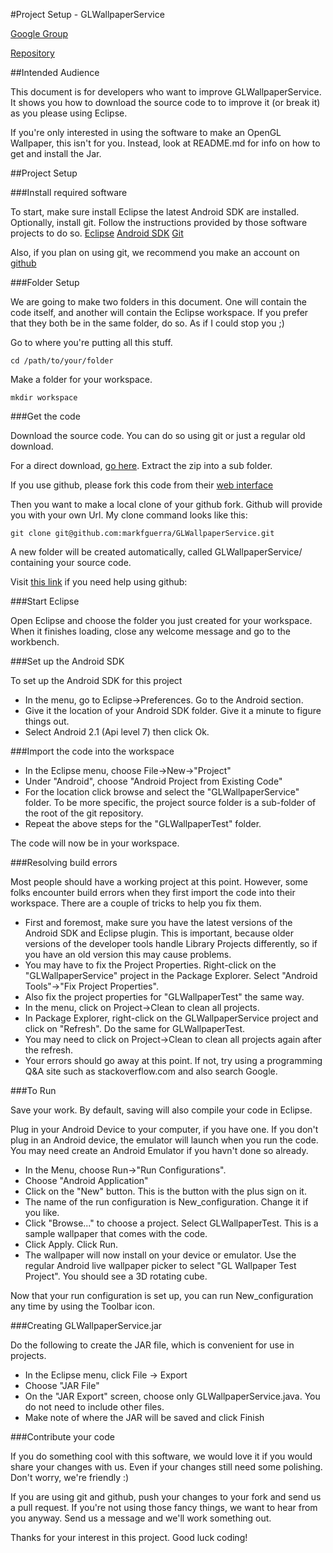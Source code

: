#Project Setup - GLWallpaperService

[Google Group](http://groups.google.com/group/glwallpaperservice)

[Repository](https://github.com/markfguerra/GLWallpaperService/)

##Intended Audience

This document is for developers who want to improve GLWallpaperService. It shows you how to download the source code to to improve it (or break it) as you please using Eclipse.

If you're only interested in using the software to make an OpenGL Wallpaper, this isn't for you. Instead, look at README.md for info on how to get and install the Jar.


##Project Setup


###Install required software

To start, make sure install Eclipse the latest Android SDK are installed. Optionally, install git. Follow the instructions provided by those software projects to do so.
    [Eclipse](http://wiki.eclipse.org/FAQ_Where_do_I_get_and_install_Eclipse%3F)
    [Android SDK](http://developer.android.com/sdk/installing.html)
    [Git](http://git-scm.com/)

Also, if you plan on using git, we recommend you make an account on [github](http://github.com/)


###Folder Setup

We are going to make two folders in this document. One will contain the code itself, and another will contain the Eclipse workspace. If you prefer that they both be in the same folder, do so. As if I could stop you ;)

Go to where you're putting all this stuff.

    cd /path/to/your/folder


Make a folder for your workspace.

    mkdir workspace


###Get the code

Download the source code. You can do so using git or just a regular old download.

For a direct download, [go here](https://github.com/markfguerra/GLWallpaperService/zipball/master). Extract the zip into a sub folder.

If you use github, please fork this code from their [web interface](https://github.com/markfguerra/GLWallpaperService)


Then you want to make a local clone of your github fork. Github will provide you with your own Url. My clone command looks like this:

    git clone git@github.com:markfguerra/GLWallpaperService.git

A new folder will be created automatically, called GLWallpaperService/ containing your source code.

Visit [this link](http://help.github.com/) if you need help using github:


###Start Eclipse

Open Eclipse and choose the folder you just created for your workspace. When it finishes loading, close any welcome message and go to the workbench.


###Set up the Android SDK

To set up the Android SDK for this project

* In the menu, go to Eclipse->Preferences. Go to the Android section.
* Give it the location of your Android SDK folder. Give it a minute to figure things out.
* Select Android 2.1 (Api level 7) then click Ok.


###Import the code into the workspace

* In the Eclipse menu, choose File->New->"Project"
* Under "Android", choose "Android Project from Existing Code"
* For the location click browse and select the "GLWallpaperService" folder. To be more specific, the project source folder is a sub-folder of the root of the git repository.
* Repeat the above steps for the "GLWallpaperTest" folder.

The code will now be in your workspace.


###Resolving build errors

Most people should have a working project at this point. However, some folks encounter build errors when they first import the code into their workspace. There are a couple of tricks to help you fix them.

* First and foremost, make sure you have the latest versions of the Android SDK and Eclipse plugin. This is important, because older versions of the developer tools handle Library Projects differently, so if you have an old version this may cause problems.
* You may have to fix the Project Properties. Right-click on the "GLWallpaperService" project in the Package Explorer. Select "Android Tools"->"Fix Project Properties".
* Also fix the project properties for "GLWallpaperTest" the same way.
* In the menu, click on Project->Clean to clean all projects.
* In Package Explorer, right-click on the GLWallpaperService project and click on "Refresh". Do the same for GLWallpaperTest.
* You may need to click on Project->Clean to clean all projects again after the refresh.
* Your errors should go away at this point. If not, try using a programming Q&A site such as stackoverflow.com and also search Google.


###To Run

Save your work. By default, saving will also compile your code in Eclipse.

Plug in your Android Device to your computer, if you have one. If you don't plug in an Android device, the emulator will launch when you run the code. You may need create an Android Emulator if you havn't done so already.

* In the Menu, choose Run->"Run Configurations".
* Choose "Android Application"
* Click on the "New" button. This is the button with the plus sign on it.
* The name of the run configuration is New_configuration. Change it if you like.
* Click "Browse..." to choose a project. Select GLWallpaperTest. This is a sample wallpaper that comes with the code.
* Click Apply. Click Run.
* The wallpaper will now install on your device or emulator. Use the regular Android live wallpaper picker to select "GL Wallpaper Test Project". You should see a 3D rotating cube.

Now that your run configuration is set up, you can run New_configuration any time by using the Toolbar icon.


###Creating GLWallpaperService.jar

Do the following to create the JAR file, which is convenient for use in projects.

* In the Eclipse menu, click File -> Export
* Choose "JAR File"
* On the "JAR Export" screen, choose only GLWallpaperService.java. You do not need to include other files.
* Make note of where the JAR will be saved and click Finish


###Contribute your code

If you do something cool with this software, we would love it if you would share your changes with us. Even if your changes still need some polishing. Don't worry, we're friendly :)

If you are using git and github, push your changes to your fork and send us a pull request. If you're not using those fancy things, we want to hear from you anyway. Send us a message and we'll work something out.

Thanks for your interest in this project. Good luck coding!

